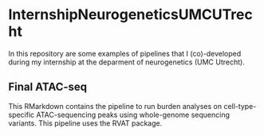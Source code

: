# InternshipNeurogeneticsUMCUTrecht

In this repository are some examples of pipelines that I (co)-developed during my internship at the deparment of neurogenetics (UMC Utrecht).

## Final ATAC-seq
This RMarkdown contains the pipeline to run burden analyses on cell-type-specific ATAC-sequencing peaks using whole-genome sequencing variants. 
This pipeline uses the RVAT package.

